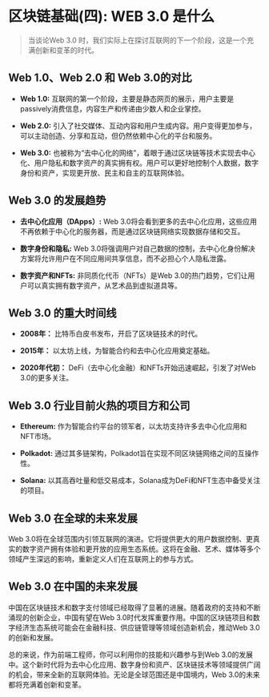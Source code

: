 # 区块链基础(四): WEB 3.0 是什么

> 当谈论Web 3.0 时，我们实际上在探讨互联网的下一个阶段，这是一个充满创新和变革的时代。

## Web 1.0、Web 2.0 和 Web 3.0的对比

- **Web 1.0:** 互联网的第一个阶段，主要是静态网页的展示，用户主要是 passively消费信息，内容生产和传递由少数人和企业掌控。

- **Web 2.0:** 引入了社交媒体、互动内容和用户生成内容。用户变得更加参与，可以主动创造、分享和互动，但仍然依赖中心化的平台和服务。

- **Web 3.0:** 也被称为“去中心化的网络”，着眼于通过区块链等技术实现去中心化、用户隐私和数字资产的真实拥有权。用户可以更好地控制个人数据，数字身份和资产，实现更开放、民主和自主的互联网体验。

## Web 3.0 的发展趋势

- **去中心化应用（DApps）:** Web 3.0将会看到更多的去中心化应用，这些应用不再依赖于中心化的服务器，而是通过区块链网络实现数据存储和交互。

- **数字身份和隐私:** Web 3.0将强调用户对自己数据的控制，去中心化身份解决方案将允许用户在不同应用间共享信息，而不必担心个人隐私泄露。

- **数字资产和NFTs:** 非同质化代币（NFTs）是Web 3.0的热门趋势，它们让用户可以真实拥有数字资产，从艺术品到虚拟道具等。

## Web 3.0 的重大时间线

- **2008年：** 比特币白皮书发布，开启了区块链技术的时代。

- **2015年：** 以太坊上线，为智能合约和去中心化应用奠定基础。

- **2020年代初：** DeFi（去中心化金融）和NFTs开始迅速崛起，引发了对Web 3.0的更多关注。

## Web 3.0 行业目前火热的项目方和公司

- **Ethereum:** 作为智能合约平台的领军者，以太坊支持许多去中心化应用和NFT市场。

- **Polkadot:** 通过其多链架构，Polkadot旨在实现不同区块链网络之间的互操作性。

- **Solana:** 以其高吞吐量和低交易成本，Solana成为DeFi和NFT生态中备受关注的项目。

## Web 3.0 在全球的未来发展

Web 3.0将在全球范围内引领互联网的演进。它将提供更大的用户数据控制、更真实的数字资产拥有体验和更开放的应用生态系统。这将在金融、艺术、媒体等多个领域产生深远的影响，重新定义人们在互联网上的参与方式。

## Web 3.0 在中国的未来发展

中国在区块链技术和数字支付领域已经取得了显著的进展。随着政府的支持和不断涌现的创新企业，中国有望在Web 3.0时代发挥重要作用。中国的区块链项目和数字经济生态系统可能会在金融科技、供应链管理等领域创造新机会，推动Web 3.0的创新和发展。

总的来说，作为前端工程师，你可以利用你的技能和兴趣参与到Web 3.0的发展中。这个新时代将为去中心化应用、数字身份和资产、区块链技术等领域提供广阔的机会，带来全新的互联网体验。无论是全球范围还是中国境内，Web 3.0的未来都将充满着创新和变革。